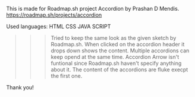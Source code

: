 This is made for Roadmap.sh project Accordion by Prashan D Mendis.
https://roadmap.sh/projects/accordion

Used languages:
    HTML
    CSS
    JAVA SCRIPT

>>>Tried to keep the same look as the given sketch by Roadmap.sh.
>>>When clicked on the accordion header it drops down shows the content.
>>>Multiple accordions can keep opend at the same time.
>>>Accordion Arrow isn't funtional since Roadmap.sh haven't specify anything about it.
>>>The content of the accordions are fluke execpt the first one.

Thank you!

